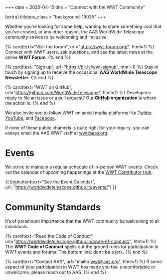 +++
date = 2020-04-15
title = "Connect with the WWT Community"

[extra]
titlebox_class = "background-19025"
+++

Whether you’re looking for some help, wanting to share something cool that
you’ve created, or any other reason, the AAS WorldWide Telescope community
strives to be welcoming and inclusive.

<section class="flex-cards">

{% card(text="Visit the forum", url="https://wwt-forum.org/", html=1) %}
Connect with WWT users, ask questions, and see the latest news at the online
<b>WWT Forum</b>.
{% end %}

{% card(text="Sign up", url="https://bit.ly/wwt-signup", html=1) %}
Stay in touch by signing up to receive the occasional <b>AAS WorldWide Telescope
Newsletter</b>.
{% end %}

{% card(text="WWT on GitHub", url="https://github.com/WorldWideTelescope", html=1) %}
Developers: ready to file an issue or a pull request? Our <b>GitHub
organization</b> is where the action is.
{% end %}

</section>

We also invite you to follow WWT on social media platforms like [Twitter],
[YouTube], and [Facebook].

[Twitter]: https://twitter.com/wwtelescope
[YouTube]: https://www.youtube.com/c/AASWorldWideTelescope
[Facebook]: https://facebook.com/wwtelescope

If none of these public channels is quite right for your inquiry, you can
always email the AAS WWT staff at <wwt@aas.org>.


# Events

We strive to maintain a regular schedule of in-person WWT events. Check out
the calendar of upcoming happenings at the [WWT Contributor Hub][events]:

{{ bigbutton(text="See the Event Calendar", url="https://worldwidetelescope.github.io/events/") }}

[events]: https://worldwidetelescope.github.io/events/


# Community Standards

It’s of paramount importance that the WWT community be welcoming to all
individuals.

<section class="flex-cards">

{% card(text="Read the Code of Conduct", url="https://worldwidetelescope.github.io/code-of-conduct/", html=1) %}
The <b>WWT Code of Conduct</b> spells out the ground rules for participation
in WWT events and forums. The bottom line: don’t be a jerk.
{% end %}

{% card(text="Contact AAS", url="mailto:wwt@aas.org", html=1) %}
If some aspect of your participation in WWT has made you feel uncomfortable or
unwelcome, please reach out to AAS.
{% end %}

</section>
